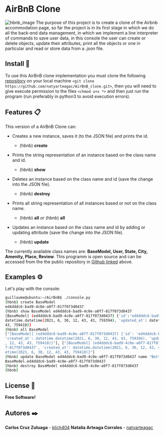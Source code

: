 # AirBnB Clone
![hbnb_image](https://camo.githubusercontent.com/a0c52a69dc410e983b8c63fa4aa57e83cb4157cd/68747470733a2f2f73332e616d617a6f6e6177732e636f6d2f696e7472616e65742d70726f6a656374732d66696c65732f686f6c626572746f6e7363686f6f6c2d6869676865722d6c6576656c5f70726f6772616d6d696e672b2f3236332f4842544e2d68626e622d46696e616c2e706e67)
The purpose of this project is to create a clone of the Airbnb accommodation page, so far the project is in its first stage in which we do all the back-end data management, in which we implement a line interpreter of commands to save user data, in this console the user can create or delete objects, update their attributes, print all the objects or one in particular and read or store data from a .json file.

##  Install 💾
To use this AirBnB clone implementation you must clone the following [repository](https://github.com/natyarteagac/AirBnB_clone.git) on your local machine ```<git clone https://github.com/natyarteagac/AirBnB_clone.git>```, then you will need to give execute permission to the files ```<chmod u+x *>``` and then just run the program (run preferably in python3 to avoid execution errors).

## Features 📋
This version of a AirBnB Clone can:
- Creates a new instance, saves it (to the JSON file) and prints the id.
    + (hbnb) **create** <class name>


- Prints the string representation of an instance based on the class name and id.
    + (hbnb) **show** <class name> <id>


- Deletes an instance based on the class name and id (save the change into the JSON file).
    + (hbnb) **destroy** <class name> <id>


- Prints all string representation of all instances based or not on the class name.
    + (hbnb) **all** *or* (hbnb) **all** <class name>


- Updates an instance based on the class name and id by adding or updating attribute (save the change into the JSON file).
    + (hbnb) **update** <class name> <id> <attribute name> <attribute value>

The currently available class names are: **BaseModel, User, State, City, Amenity, Place, Review**.
This programm is open source and can be accessed from the the public repository in [Github linked](https://github.com/natyarteagac/AirBnB_clone.git) above.

## Examples ⚙️
Let's play with the console:

```sh
guillaume@ubuntu:~/AirBnB$ ./console.py
(hbnb) create BaseModel
ed4dddc6-bad9-4c0e-a0f7-817f073d0437
(hbnb) show BaseModel ed4dddc6-bad9-4c0e-a0f7-817f073d0437
[BaseModel] (ed4dddc6-bad9-4c0e-a0f7-817f073d0437) {'id':'ed4dddc6-bad9-4c0e-a0f7-817f073d0437','created_at':
datetime.datetime(2021, 6, 30, 12, 43, 43, 759394), 'updated_at': datetime.datetime(2021, 6, 30, 12, 43,
43, 759410)}
(hbnb) all BaseModel 
["[BaseModel] (ed4dddc6-bad9-4c0e-a0f7-817f073d0437) {'id': 'ed4dddc6-bad9-4c0e-a0f7-817f073d0437',
'created_at': datetime.datetime(2021, 6, 30, 12, 43, 43, 759394), 'updated_at': datetime.datetime(2021, 6, 30
, 12, 43, 43, 759410)}"], ["[BaseModel] (ed4dddc6-bad9-4c0e-a0f7-817f073d0437) {'id': 'ed4dddc6-bad9-4c0e-a0f
7-817f073d0437', 'created_at': datetime.datetime(2021, 6, 30, 12, 43, 43, 759394), 'updated_at': datetime.dat
etime(2021, 6, 30, 12, 43, 43, 759410)}"]
(hbnb) update BaseModel ed4dddc6-bad9-4c0e-a0f7-817f073d0437 name "Betty"
BaseModel.ed4dddc6-bad9-4c0e-a0f7-817f073d0437
(hbnb) destroy BaseModel ed4dddc6-bad9-4c0e-a0f7-817f073d0437
(hbnb)
```

## License 📄
**Free Software!**

## Autores ✒️
**Carlos Cruz Zuluaga** - [klich404](https://github.com/klich404)
**Natalia Arteaga Corrales** - [natyarteagac](https://github.com/natyarteagac)
